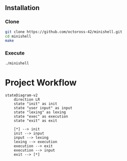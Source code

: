 ## Installation

### Clone
```bash
git clone https://github.com/octoross-42/minishell.git
cd minishell
make
```
### Execute
```bash
./minishell
```







# Project Workflow 

```mermaid
stateDiagram-v2
	direction LR
    state "init" as init
    state "user input" as input
    state "lexing" as lexing
    state "exec" as execution
    state "exit" as exit
	
	[*] --> init
	init --> input
	input --> lexing
	lexing --> execution
	execution --> exit
	execution --> input
	exit --> [*]

```
